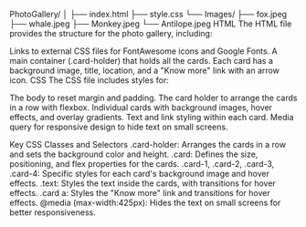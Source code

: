 PhotoGallery/
│
├── index.html
├── style.css
└── Images/
    ├── fox.jpeg
    ├── whale.jpeg
    ├── Monkey.jpeg
    └── Antilope.jpeg
    HTML
The HTML file provides the structure for the photo gallery, including:

Links to external CSS files for FontAwesome icons and Google Fonts.
A main container (.card-holder) that holds all the cards.
Each card has a background image, title, location, and a "Know more" link with an arrow icon.
CSS
The CSS file includes styles for:

The body to reset margin and padding.
The card holder to arrange the cards in a row with flexbox.
Individual cards with background images, hover effects, and overlay gradients.
Text and link styling within each card.
Media query for responsive design to hide text on small screens.

Key CSS Classes and Selectors
.card-holder: Arranges the cards in a row and sets the background color and height.
.card: Defines the size, positioning, and flex properties for the cards.
.card-1, .card-2, .card-3, .card-4: Specific styles for each card's background image and hover effects.
.text: Styles the text inside the cards, with transitions for hover effects.
.card a: Styles the "Know more" link and transitions for hover effects.
@media (max-width:425px): Hides the text on small screens for better responsiveness.
